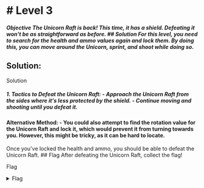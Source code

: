 # # Level 3

##### Objective The Unicorn Raft is back! This time, it has a shield. Defeating it won't be as straightforward as before. ## Solution For this level, you need to search for the health and ammo values again and lock them. By doing this, you can move around the Unicorn, sprint, and shoot while doing so.

## Solution:

Solution

##### 1. **Tactics to Defeat the Unicorn Raft:** - Approach the Unicorn Raft from the sides where it's less protected by the shield. - Continue moving and shooting until you defeat it.

#### Alternative Method: - You could also attempt to find the rotation value for the Unicorn Raft and lock it, which would prevent it from turning towards you. However, this might be tricky, as it can be hard to locate.

Once you've locked the health and ammo, you should be able to defeat the Unicorn Raft. ## Flag After defeating the Unicorn Raft, collect the flag!

Flag

<details>
<summary>Flag</summary>
GHCTF{the_best_defense_is_offense}
<br/>

# [Next Challange](level4.MD)
